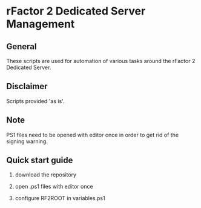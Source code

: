 # rFactor 2 Dedicated Server Management

## General

These scripts are used for automation of various tasks around the rFactor 2 Dedicated Server.

## Disclaimer

Scripts provided 'as is'.

## Note

PS1 files need to be opened with editor once in order to get rid of the signing warning.

## Quick start guide

1. download the repository

2. open .ps1 files with editor once

3. configure RF2ROOT in variables.ps1
